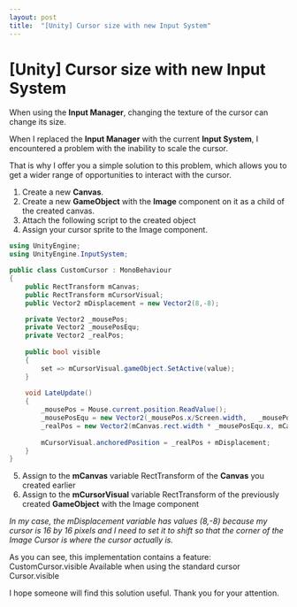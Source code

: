 ```yaml
---
layout: post
title:  "[Unity] Cursor size with new Input System"
---
```


# [Unity] Cursor size with new Input System

When using the **Input Manager**, changing the texture of the cursor can change its size.

When I replaced the **Input Manager** with the current **Input System**, I encountered a problem with the inability to scale the cursor.

That is why I offer you a simple solution to this problem, which allows you to get a wider range of opportunities to interact with the cursor.

 1. Create a new **Canvas**.
 2. Create a new **GameObject** with the **Image** component on it as a child of the created canvas.
 3. Attach the following script to the created object
 4. Assign your cursor sprite to the Image component.

```cs
using UnityEngine;
using UnityEngine.InputSystem;

public class CustomCursor : MonoBehaviour
{
	public RectTransform mCanvas;
    public RectTransform mCursorVisual;
    public Vector2 mDisplacement = new Vector2(8,-8);

    private Vector2 _mousePos;
    private Vector2 _mousePosEqu;
    private Vector2 _realPos;
    
    public bool visible
    {
        set => mCursorVisual.gameObject.SetActive(value);
    }
       
    void LateUpdate()
    {
        _mousePos = Mouse.current.position.ReadValue();
        _mousePosEqu = new Vector2(_mousePos.x/Screen.width,   _mousePos.y/Screen.height);
        _realPos = new Vector2(mCanvas.rect.width * _mousePosEqu.x, mCanvas.rect.height * _mousePosEqu.y);
        
        mCursorVisual.anchoredPosition = _realPos + mDisplacement;
    }
}
 ```

 5. Assign to the **mCanvas** variable RectTransform of the **Canvas** you created earlier
6. Assign to the **mCursorVisual** variable RectTransform of the previously created **GameObject** with the Image component

*In my case, the mDisplacement variable has values (8,-8) because my cursor is 16 by 16 pixels and I need to set it to shift so that the corner of the Image Cursor is where the cursor actually is.*

As you can see, this implementation contains a feature:
CustomCursor.visible
Available when using the standard cursor
Cursor.visible

I hope someone will find this solution useful.
Thank you for your attention.
















